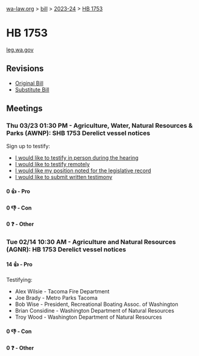 [wa-law.org](/) > [bill](/bill/) > [2023-24](/bill/2023-24/) > [HB 1753](/bill/2023-24/hb/1753/)

# HB 1753
[leg.wa.gov](https://app.leg.wa.gov/billsummary?BillNumber=1753&Year=2023&Initiative=false)

## Revisions
* [Original Bill](1/)
* [Substitute Bill](S/)

## Meetings
### Thu 03/23 01:30 PM - Agriculture, Water, Natural Resources & Parks (AWNP): SHB 1753 Derelict vessel notices
Sign up to testify:
* [I would like to testify in person during the hearing](https://app.leg.wa.gov/csi/Testifier/Add?chamber=House&mId=31036&aId=153451&caId=22294&tId=1)
* [I would like to testify remotely](https://app.leg.wa.gov/csi/Testifier/Add?chamber=House&mId=31036&aId=153451&caId=22294&tId=2)
* [I would like my position noted for the legislative record](https://app.leg.wa.gov/csi/Testifier/Add?chamber=House&mId=31036&aId=153451&caId=22294&tId=3)
* [I would like to submit written testimony](https://app.leg.wa.gov/csi/Testifier/Add?chamber=House&mId=31036&aId=153451&caId=22294&tId=4)

#### 0 👍 - Pro

#### 0 👎 - Con

#### 0 ❓ - Other

### Tue 02/14 10:30 AM - Agriculture and Natural Resources (AGNR): HB 1753 Derelict vessel notices
#### 14 👍 - Pro
Testifying:
* Alex Wilsie - Tacoma Fire Department
* Joe Brady - Metro Parks Tacoma
* Bob Wise - President, Recreational Boating Assoc. of Washington
* Brian Considine - Washington Department of Natural Resources
* Troy Wood - Washington Department of Natural Resources

#### 0 👎 - Con

#### 0 ❓ - Other
